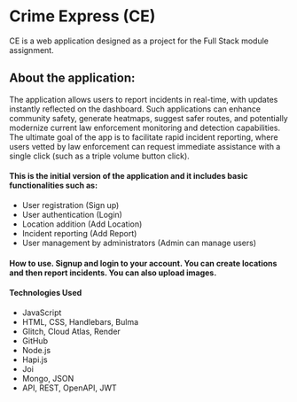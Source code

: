 # Crime Express (CE) 
CE is a web application designed as a project for the Full Stack module assignment.

## About the application:
 <p> The application allows users to report incidents in real-time, with updates instantly reflected on the dashboard. 
  Such applications can enhance community safety, generate heatmaps, suggest safer routes, and potentially modernize current law enforcement monitoring and detection capabilities. 
  The ultimate goal of the app is to facilitate rapid incident reporting, where users vetted by law enforcement can request immediate assistance with a single click (such as a triple volume button click).
</p>

#### This is the initial version of the application and it includes basic functionalities such as: 
- User registration (Sign up)
- User authentication (Login)
- Location addition (Add Location)
- Incident reporting (Add Report)
- User management by administrators (Admin can manage users)

#### How to use. Signup and login to your account. You can create locations and then report incidents. You can also upload images.

#### Technologies Used						 								
- JavaScript
- HTML, CSS, Handlebars, Bulma						
- Glitch, Cloud Atlas, Render	
- GitHub
- Node.js
- Hapi.js
- Joi
- Mongo, JSON
- API, REST, OpenAPI, JWT


